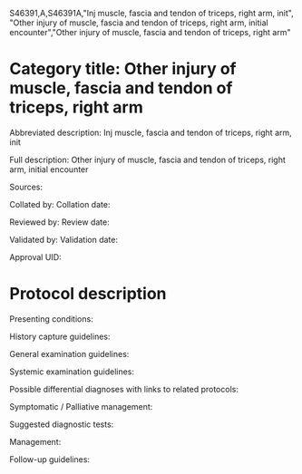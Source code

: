 S46391,A,S46391A,"Inj muscle, fascia and tendon of triceps, right arm, init", "Other injury of muscle, fascia and tendon of triceps, right arm, initial encounter","Other injury of muscle, fascia and tendon of triceps, right arm"
# Category title: Other injury of muscle, fascia and tendon of triceps, right arm

Abbreviated description: Inj muscle, fascia and tendon of triceps, right arm, init

Full description: Other injury of muscle, fascia and tendon of triceps, right arm, initial encounter

Sources:

Collated by:
Collation date:

Reviewed by:
Review date:

Validated by:
Validation date:

Approval UID:

# Protocol description

Presenting conditions:

History capture guidelines:

General examination guidelines:

Systemic examination guidelines:

Possible differential diagnoses with links to related protocols:

Symptomatic / Palliative management:

Suggested diagnostic tests:

Management:

Follow-up guidelines:
